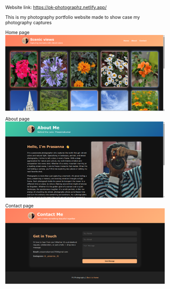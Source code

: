 Website link: https://pk-photographz.netlify.app/

This is my photography portfolio website made to show case my photography captures

Home page
![This is my Home page](images/Home_page.png)

About page
![This is my About page](images/About_page.png)

Contact page
![This is my Contact page](images/Contact_page.png)
